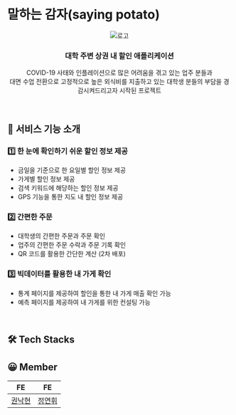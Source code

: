 # 말하는 감자(saying potato)
<div align='center'>
  <img src="" alt="로고" />
  <h3> 대학 주변 상권 내 할인 애플리케이션</h3>
  <p>COVID-19 사태와 인플레이션으로 많은 어려움을 겪고 있는 업주 분들과 <br /> 대면 수업 전환으로 고정적으로 높은 외식비를 지출하고 있는 대학생 분들의 부담을 경감시켜드리고자 시작된 프로젝트</p>
</div> 
<br/>
 
 ## 🚪 서비스 기능 소개 
 
 ### 1️⃣ 한 눈에 확인하기 쉬운 할인 정보 제공
   - 금일을 기준으로 한 요일별 할인 정보 제공
   - 가게별 할인 정보 제공
   - 검색 키워드에 해당하는 할인 정보 제공
   - GPS 기능을 통한 지도 내 할인 정보 제공

 ### 2️⃣ 간편한 주문
   - 대학생의 간편한 주문과 주문 확인
   - 업주의 간편한 주문 수락과 주문 기록 확인
   - QR 코드를 활용한 간단한 계산 (2차 배포)
     
 ### 3️⃣ 빅데이터를 활용한 내 가게 확인
   - 통계 페이지를 제공하여 할인을 통한 내 가게 매출 확인 가능 
   - 예측 페이지를 제공하여 내 가게를 위한 컨설팅 가능
     
<br/>

## 🛠 Tech Stacks


## 😀 Member
|FE|FE|
|---|---|
|[권낙현](https://github.com/skrgus6269)|[정연휘](https://github.com/JungYeonHwi)|
